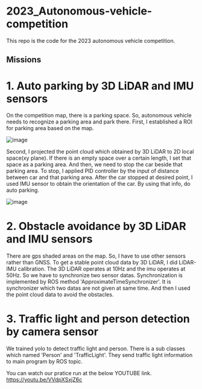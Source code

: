 # 2023_Autonomous-vehicle-competition

This repo is the code for the 2023 autonomous vehicle competition.

## Missions
# 1. Auto parking by 3D LiDAR and IMU sensors
On the competition map, there is a parking space. So, autonomous vehicle needs to recognize a parking area and park there.
First, I established a ROI for parking area based on the map. 

![image](https://github.com/gigohe2/2023_Autonomous-vehicle-competition/assets/59073888/b909d99a-b38e-46c0-8ef1-2f957243935f)

Second, I projected the point cloud which obtained by 3D LiDAR to 2D local space(xy plane).
If there is an empty space over a certain length, I set that space as a parking area.
And then, we need to stop the car beside that parking area. To stop, I applied PID controller by the input of distance between car and that parking area.
After the car stopped at desired point, I used IMU sensor to obtain the orientation of the car. By using that info, do auto parking.

![image](https://github.com/gigohe2/2023_Autonomous-vehicle-competition/assets/59073888/68dbd95b-9aa2-4c82-9b4f-0bb046fe1507)

# 2. Obstacle avoidance by 3D LiDAR and IMU sensors
There are gps shaded areas on the map. So, I have to use other sensors rather than GNSS.
To get a stable point cloud data by 3D LiDAR, I did LiDAR-IMU calibration.
The 3D LiDAR operates at 10Hz and the imu operates at 50Hz. So we have to synchronize two sensor datas. 
Synchronization is implemented by ROS method 'ApproximateTimeSynchronizer'. It is synchronizer which two datas are not given at same time.
And then I used the point cloud data to avoid the obstacles. 

# 3. Traffic light and person detection by camera sensor
We trained yolo to detect traffic light and person. 
There is a sub classes which named 'Person' and 'TrafficLight'. They send traffic light information to main program by ROS topic. 


You can watch our pratice run at the below YOUTUBE link.
https://youtu.be/VVdpXSxjZ6c
